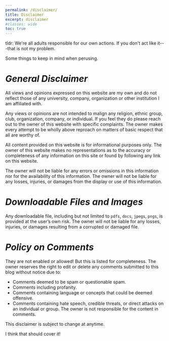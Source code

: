 ```yaml
---
permalink: /disclaimer/
title: Disclaimer
excerpt: disclaimer
#classes: wide
toc: true
---
```


tldr: We're all adults responsible for our own actions. If you don't act like it---that is not my problem.

Some things to keep in mind when perusing.

# *General Disclaimer*
All views and opinions expressed on this website are my own and do not reflect those of any university, company, organization or other institution I am affiliated with.

Any views or opinions are not intended to malign any religion, ethnic group, club, organization, company, or individual. If you feel they do please reach out to the owner of this website with specific complaints. The owner makes every attempt to be wholly above reproach on matters of basic respect that all are worthy of.

All content provided on this website is for informational purposes only. The owner of this website makes no representations as to the accuracy or completeness of any information on this site or found by following any link on this website.

The owner will not be liable for any errors or omissions in this information nor for the availability of this information. The owner will not be liable for any losses, injuries, or damages from the display or use of this information.

# *Downloadable Files and Images*
Any downloadable file, including but not limited to `pdfs`, `docs`, `jpegs`, `pngs`, is provided at the user’s own risk. The owner will not be liable for any losses, injuries, or damages resulting from a corrupted or damaged file.

# *Policy on Comments*
They are not enabled or allowed! But this is listed for completeness. The owner reserves the right to edit or delete any comments submitted to this blog without notice due to:
* Comments deemed to be spam or questionable spam.
* Comments including profanity.
* Comments containing language or concepts that could be deemed offensive.
* Comments containing hate speech, credible threats, or direct attacks on an individual or group.
The owner is not responsible for the content in comments.

This disclaimer is subject to change at anytime.

I think that should cover it!